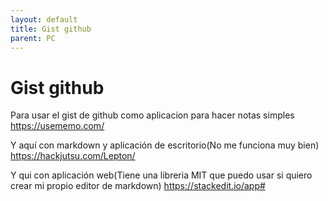 ```yaml
---
layout: default
title: Gist github
parent: PC
---
```


# Gist github

Para usar el gist de github como aplicacion para hacer notas simples
https://usememo.com/

Y aquí con markdown y aplicación de escritorio(No me funciona muy bien)
https://hackjutsu.com/Lepton/

Y qui con aplicación web(Tiene una libreria MIT que puedo usar si quiero crear mi propio editor de markdown)
https://stackedit.io/app#
